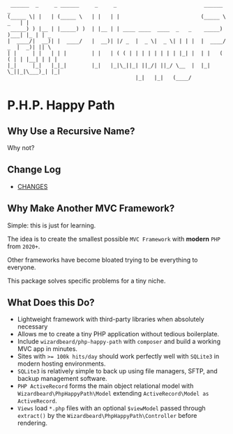 ```
 ______  _     _ ______     _     _                            ______           _     
(_____ \| |   | (_____ \   | |   | |                          (_____ \     _   | |    
 _____) ) |__ | |_____) )  | |__ | | ____ ____  ____  _   _    _____) )___| |_ | | _  
|  ____/|  __)| |  ____/   |  __)| |/ _  |  _ \|  _ \| | | |  |  ____/ _  |  _)| || \ 
| |     | |   | | |        | |   | ( ( | | | | | | | | |_| |  | |   ( ( | | |__| | | |
|_|     |_|   |_|_|        |_|   |_|\_||_| ||_/| ||_/ \__  |  |_|    \_||_|\___)_| |_|
                                         |_|   |_|   (____/                           
```

# P.H.P. Happy Path


## Why Use a Recursive Name?
Why not?

## Change Log
- [CHANGES](docs/CHANGES.md)

## Why Make Another MVC Framework?
Simple: this is just for learning.

The idea is to create the smallest possible `MVC Framework` with **modern** `PHP` from `2020+`.

Other frameworks have become bloated trying to be everything to everyone.

This package solves specific problems for a tiny niche.


## What Does this Do?
- Lightweight framework with third-party libraries when absolutely necessary
- Allows me to create a tiny PHP application without tedious boilerplate.
- Include `wizardbeard/php-happy-path` with `composer` and build a working MVC app in minutes.
- Sites with `>= 100k hits/day` should work perfectly well with `SQLite3` in modern hosting environments.
- `SQLite3` is relatively simple to back up using file managers, SFTP, and backup management software.
- `PHP ActiveRecord` forms the main object relational model with `Wizardbeard\PhpHappyPath\Model` extending `ActiveRecord\Model as ActiveRecord`.
- `Views` load `*.php` files with an optional `$viewModel` passed through `extract()` by the `Wizardbeard\PhpHappyPath\Controller` before rendering.
